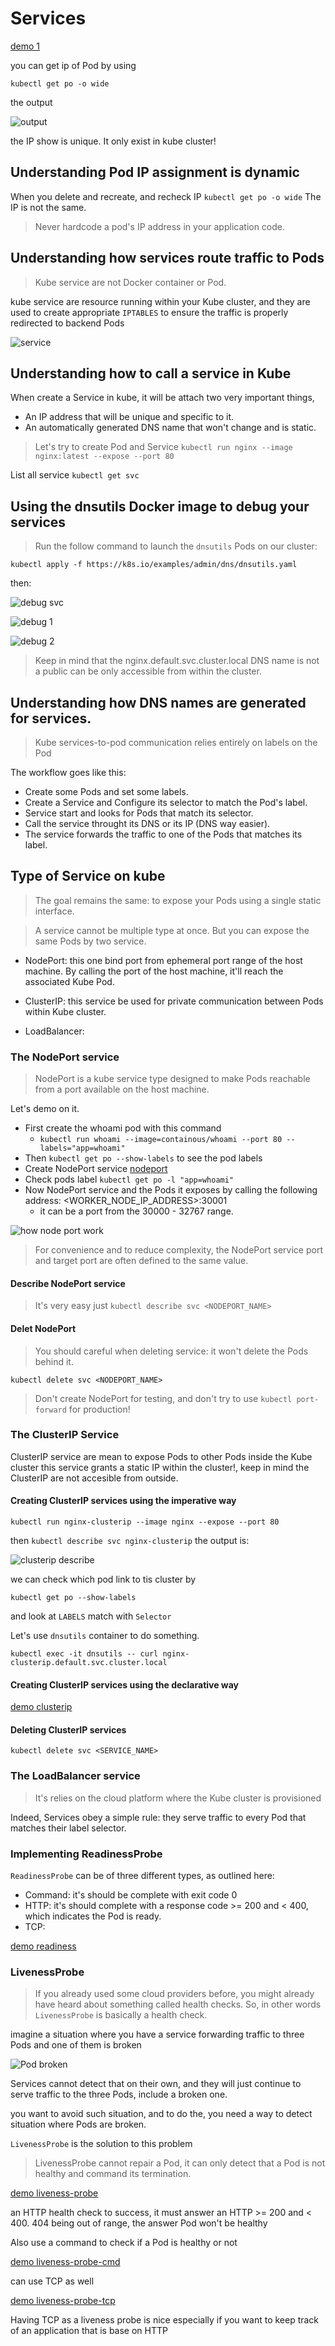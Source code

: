 # Services

[demo 1](./demo_1_new-nginx-pod.yaml)

you can get ip of Pod by using

`kubectl get po -o wide`

the output

![output](../img/get-po-o-wide.png)

the IP show is unique. It only exist in kube cluster!

## Understanding Pod IP assignment is dynamic
When you delete and recreate, and recheck IP `kubectl get po -o wide`
The IP is not the same.

> Never hardcode a pod's IP address in your application code.

## Understanding how services route traffic to Pods

> Kube service are not Docker container or Pod.

kube service are resource running within your Kube cluster,
and they are used to create appropriate `IPTABLES` to ensure
the traffic is properly redirected to backend Pods

![service](../img/service-expose.png)

## Understanding how to call a service in Kube

When create a Service in kube, it will be attach two very important things,
* An IP address that will be unique and specific to it.
* An automatically generated DNS name that won't change and is static.

> Let's try to create Pod and Service
`kubectl run nginx --image nginx:latest --expose --port 80`

List all service `kubectl get svc`

## Using the dnsutils Docker image to debug your services

> Run the follow command to launch the `dnsutils` Pods on our cluster:

`kubectl apply -f https://k8s.io/examples/admin/dns/dnsutils.yaml`

then:

![debug svc](../img/dnsutils-debug-svc.png)

![debug 1](../img/debug-svc-1.png)

![debug 2](../img/debug-svc-2.png)

> Keep in mind that the nginx.default.svc.cluster.local DNS name is not a public
can be only accessible from within the cluster.

## Understanding how DNS names are generated for services.

> Kube services-to-pod communication relies entirely on labels on the Pod

The workflow goes like this:
* Create some Pods and set some labels.
* Create a Service and Configure its selector to match the Pod's label.
* Service start and looks for Pods that match its selector.
* Call the service throught its DNS or its IP (DNS way easier).
* The service forwards the traffic to one of the Pods that matches its label.

## Type of Service on kube

> The goal remains the same: to expose your Pods using a single static interface.

> A service cannot be multiple type at once. But you can expose the same Pods by two
service.

* NodePort: this one bind port from ephemeral port range of the host machine.
By calling the port of the host machine, it'll reach the associated Kube Pod.

* ClusterIP: this service be used for private communication between Pods within Kube cluster.

* LoadBalancer: 

### The NodePort service

> NodePort is a kube service type designed to make Pods reachable from a port available on the host machine.

Let's demo on it.

* First create the whoami pod with this command
  * `kubectl run whoami --image=containous/whoami --port 80 --labels="app=whoami"`
* Then `kubectl get po --show-labels` to see the pod labels
* Create NodePort service [nodeport](./nodeport-whoami.yaml)
* Check pods label `kubectl get po -l "app=whoami"`
* Now NodePort service and the Pods it exposes by calling the following address:
<WORKER_NODE_IP_ADDRESS>:30001
  * it can be a port from the 30000 - 32767 range.

![how node port work](../img/how-node-port-work.png)

> For convenience and to reduce complexity, the NodePort service port and target port
are often defined to the same value.

#### Describe NodePort service
> It's very easy just `kubectl describe svc <NODEPORT_NAME>`

#### Delet NodePort
> You should careful when deleting service: it won't delete the Pods behind it.

`kubectl delete svc <NODEPORT_NAME>`

> Don't create NodePort for testing, and don't try to use `kubectl port-forward` for production!

### The ClusterIP Service

ClusterIP service are mean to expose Pods to other Pods inside the Kube cluster
this service grants a static IP within the cluster!, keep in mind the ClusterIP are not
accesible from outside.

#### Creating ClusterIP services using the imperative way

`kubectl run nginx-clusterip --image nginx --expose --port 80`

then `kubectl describe svc nginx-clusterip` the output is:

![clusterip describe](../img/clusterip-describe.png)

we can check which pod link to tis cluster by

`kubectl get po --show-labels`

and look at `LABELS` match with `Selector`

Let's use `dnsutils` container to do something.

`kubectl exec -it dnsutils -- curl nginx-clusterip.default.svc.cluster.local`

#### Creating ClusterIP services using the declarative way

[demo clusterip](./clusterip-svc.yaml)

#### Deleting ClusterIP services

`kubectl delete svc <SERVICE_NAME>`

### The LoadBalancer service

> It's relies on the cloud platform where the Kube cluster is provisioned

Indeed, Services obey a simple rule:
  they serve traffic to every Pod that matches their label selector.

### Implementing ReadinessProbe

`ReadinessProbe` can be of three different types, as outlined here:
* Command: it's should be complete with exit code 0
* HTTP: it's should complete with a response code >= 200 and < 400, which indicates the Pod is ready.
* TCP: 

[demo readiness](./nginx-pod-with-readiness.yaml)

### LivenessProbe

> If you already used some cloud providers before, you might already have heard about something called health checks. So, in other words `LivenessProbe` is basically a health check.

imagine a situation where you have a service forwarding traffic to three Pods
and one of them is broken

![Pod broken](../img/pod-broken.png)

Services cannot detect that on their own, and they will just continue to serve traffic to the three Pods, include a broken one.

you want to avoid such situation, and to do the, you need a way to detect situation where Pods are broken.

`LivenessProbe` is the solution to this problem

> LivenessProbe cannot repair a Pod, it can only detect that a Pod is not healthy and command its termination.

[demo liveness-probe](./nginx-pod-with-liveness.yaml)

an HTTP health check to success, it must answer an HTTP >= 200 and < 400.
404 being out of range, the answer Pod won't be healthy

Also use a command to check if a Pod is healthy or not

[demo liveness-probe-cmd](./nginx-pod-with-liveness-command.yaml)

can use TCP as well

[demo liveness-probe-tcp](./nginx-pod-with-liveness-tcp.yaml)

Having TCP as a liveness probe is nice especially if you want to keep track of an application that is base on HTTP 

